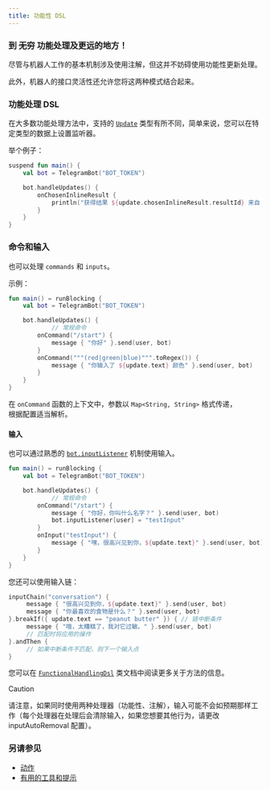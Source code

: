 ```yaml
---
title: 功能性 DSL
---
```


### 到 ~~无穷~~ 功能处理及更远的地方！
尽管与机器人工作的基本机制涉及使用注解，但这并不妨碍使用功能性更新处理。

此外，机器人的接口灵活性还允许您将这两种模式结合起来。

### 功能处理 DSL

在大多数功能处理方法中，支持的 [`Update`](https://vendelieu.github.io/telegram-bot/telegram-bot/eu.vendeli.tgbot.types/-update/index.html) 类型有所不同，简单来说，您可以在特定类型的数据上设置监听器。

举个例子：

```kotlin
suspend fun main() {
    val bot = TelegramBot("BOT_TOKEN")

    bot.handleUpdates() {
        onChosenInlineResult {
            println("获得结果 ${update.chosenInlineResult.resultId} 来自 ${update.user}")
        }
    }
}
```

### 命令和输入

也可以处理 `commands` 和 `inputs`。

示例：

```kotlin
fun main() = runBlocking {
    val bot = TelegramBot("BOT_TOKEN")

    bot.handleUpdates() {
            // 常规命令
        onCommand("/start") {
            message { "你好" }.send(user, bot)
        }
        onCommand("""(red|green|blue)""".toRegex()) {
            message { "你输入了 ${update.text} 颜色" }.send(user, bot)
        }
    }
}
```

在 `onCommand` 函数的上下文中，参数以 `Map<String, String>` 格式传递，<br/>
根据配置适当解析。

#### 输入
也可以通过熟悉的 [`bot.inputListener`](https://vendelieu.github.io/telegram-bot/telegram-bot/eu.vendeli.tgbot/-telegram-bot/input-listener.html) 机制使用输入。

```kotlin
fun main() = runBlocking {
    val bot = TelegramBot("BOT_TOKEN")

    bot.handleUpdates() {
            // 常规命令
        onCommand("/start") {
            message { "你好，你叫什么名字？" }.send(user, bot)
            bot.inputListener[user] = "testInput"
        }
        onInput("testInput") {
            message { "嘿，很高兴见到你，${update.text}" }.send(user, bot)
        }
    }
}
```
您还可以使用输入链：
```kotlin
inputChain("conversation") {
     message { "很高兴见到你，${update.text}" }.send(user, bot)
     message { "你最喜欢的食物是什么？" }.send(user, bot)
}.breakIf({ update.text == "peanut butter" }) { // 链中断条件
     message { "哦，太糟糕了，我对它过敏。" }.send(user, bot)
     // 匹配时将应用的操作
}.andThen {
     // 如果中断条件不匹配，则下一个输入点
}
```

您可以在 [`FunctionalHandlingDsl`](https://vendelieu.github.io/telegram-bot/telegram-bot/eu.vendeli.tgbot.core/-functional-handling-dsl/index.html) 类文档中阅读更多关于方法的信息。

> [!CAUTION]
> 请注意，如果同时使用两种处理器（功能性、注解），输入可能不会如预期那样工作（每个处理器在处理后会清除输入，如果您想要其他行为，请更改 inputAutoRemoval 配置）。

### 另请参见

* [动作](Actions.md)
* [有用的工具和提示](Useful-utilities-and-tips.md)